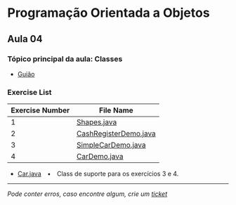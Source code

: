 # Programação Orientada a Objetos
## Aula 04
### Tópico principal da aula: Classes

* [Guião](https://git.tiagorg.pt/TiagoRG/uaveiro-leci/src/branch/main/1ano/2semestre/poo/guides/POO-2021-aula04.pdf)

### Exercise List
| Exercise Number | File Name                                                                                                                        |
|-----------------|----------------------------------------------------------------------------------------------------------------------------------|
| 1               | [Shapes.java](https://github.com/TiagoRG/uaveiro-leci/blob/master/1ano/2semestre/poo/src/aula04/Shapes.java)                     |
| 2               | [CashRegisterDemo.java](https://github.com/TiagoRG/uaveiro-leci/blob/master/1ano/2semestre/poo/src/aula04/CashRegisterDemo.java) |
| 3               | [SimpleCarDemo.java](https://github.com/TiagoRG/uaveiro-leci/blob/master/1ano/2semestre/poo/src/aula04/SimpleCarDemo.java)       |
| 4               | [CarDemo.java](https://github.com/TiagoRG/uaveiro-leci/blob/master/1ano/2semestre/poo/src/aula04/CarDemo.java)                   |
* [Car.java](https://github.com/TiagoRG/uaveiro-leci/blob/master/1ano/2semestre/poo/src/aula04/Car.java)&emsp;&bullet;&emsp;Class de suporte para os exercícios 3 e 4.
---
*Pode conter erros, caso encontre algum, crie um* [*ticket*](https://github.com/TiagoRG/uaveiro-leci/issues/new)
